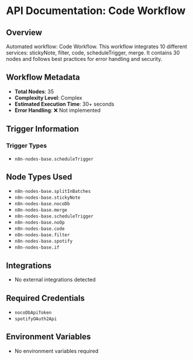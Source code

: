 # API Documentation: Code Workflow

## Overview
Automated workflow: Code Workflow. This workflow integrates 10 different services: stickyNote, filter, code, scheduleTrigger, merge. It contains 30 nodes and follows best practices for error handling and security.

## Workflow Metadata
- **Total Nodes**: 35
- **Complexity Level**: Complex
- **Estimated Execution Time**: 30+ seconds
- **Error Handling**: ❌ Not implemented

## Trigger Information
### Trigger Types
- `n8n-nodes-base.scheduleTrigger`

## Node Types Used
- `n8n-nodes-base.splitInBatches`
- `n8n-nodes-base.stickyNote`
- `n8n-nodes-base.nocoDb`
- `n8n-nodes-base.merge`
- `n8n-nodes-base.scheduleTrigger`
- `n8n-nodes-base.noOp`
- `n8n-nodes-base.code`
- `n8n-nodes-base.filter`
- `n8n-nodes-base.spotify`
- `n8n-nodes-base.if`

## Integrations
- No external integrations detected

## Required Credentials
- `nocoDbApiToken`
- `spotifyOAuth2Api`

## Environment Variables
- No environment variables required
